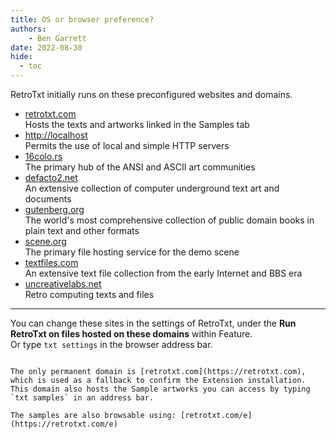 ```yaml
---
title: OS or browser preference?
authors:
    - Ben Garrett
date: 2022-08-30
hide:
  - toc
---
```



RetroTxt initially runs on these preconfigured websites and domains.

- [retrotxt.com](https://retrotxt.com)<br>
Hosts the texts and artworks linked in the Samples tab
- [http://localhost](http://localhost)<br>
Permits the use of local and simple HTTP servers
- [16colo.rs](https://16colo.rs)<br>
The primary hub of the ANSI and ASCII art communities
- [defacto2.net](https://defacto2.net)<br>
An extensive collection of computer underground text art and documents
- [gutenberg.org](https://www.gutenberg.org)<br>
The world's most comprehensive collection of public domain books in plain text and other formats
- [scene.org](https://scene.org)<br>
The primary file hosting service for the demo scene
- [textfiles.com](http://textfiles.com)<br>
An extensive text file collection from the early Internet and BBS era
- [uncreativelabs.net](http://uncreativelabs.net)<br>
Retro computing texts and files

---

You can change these sites in the settings of RetroTxt, under the <strong>Run RetroTxt on files hosted on these domains</strong> within Feature.<br>
Or type `txt settings` in the browser address bar.

~~~

The only permanent domain is [retrotxt.com](https://retrotxt.com), which is used as a fallback to confirm the Extension installation. This domain also hosts the Sample artworks you can access by typing `txt samples` in an address bar.

The samples are also browsable using: [retrotxt.com/e](https://retrotxt.com/e)
